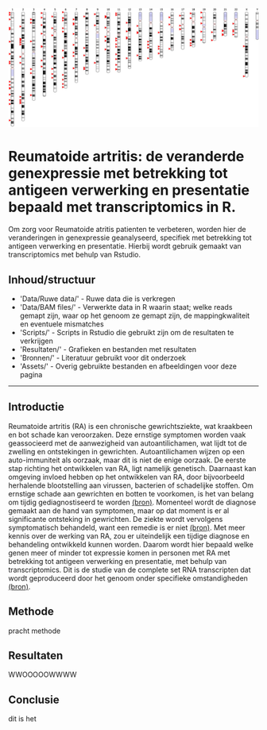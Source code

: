 <p align="center">
  <img src="Assets/genetica RA.png" alt="genetica Reumatoide artritis" width="600"/>
</p>

# Reumatoide artritis: de veranderde genexpressie met betrekking tot antigeen verwerking en presentatie bepaald met transcriptomics in R.

Om zorg voor Reumatoide atritis patienten te verbeteren, worden hier de veranderingen in genexpressie geanalyseerd, specifiek met betrekking tot antigeen verwerking en presentatie. Hierbij wordt gebruik gemaakt van transcriptomics met behulp van Rstudio.

## Inhoud/structuur

- 'Data/Ruwe data/' - Ruwe data die is verkregen
- 'Data/BAM files/' - Verwerkte data in R waarin staat; welke reads gemapt zijn, waar op het genoom ze gemapt zijn, de mappingkwaliteit en eventuele mismatches
- 'Scripts/' - Scripts in Rstudio die gebruikt zijn om de resultaten te verkrijgen
- 'Resultaten/' - Grafieken en bestanden met resultaten
- 'Bronnen/' - Literatuur gebruikt voor dit onderzoek
- 'Assets/' - Overig gebruikte bestanden en afbeeldingen voor deze pagina

---

## Introductie

Reumatoide artritis (RA) is een chronische gewrichtsziekte, wat kraakbeen en bot schade kan veroorzaken. Deze ernstige symptomen worden vaak geassocieerd met de aanwezigheid van autoantilichamen, wat lijdt tot de zwelling en ontstekingen in gewrichten. Autoantilichamen wijzen op een auto-immuniteit als oorzaak, maar dit is niet de enige oorzaak. De eerste stap richting het ontwikkelen van RA, ligt namelijk genetisch. Daarnaast kan omgeving invloed hebben op het ontwikkelen van RA, door bijvoorbeeld herhalende blootstelling aan virussen, bacterien of schadelijke stoffen. Om ernstige schade aan gewrichten en botten te voorkomen, is het van belang om tijdig gediagnostiseerd te worden [(bron)](Bronnen/Reuma.pdf). Momenteel wordt de diagnose gemaakt aan de hand van symptomen, maar op dat moment is er al significante ontsteking in gewrichten. De ziekte wordt vervolgens symptomatisch behandeld, want een remedie is er niet [(bron)](Bronnen/Diagnose-en-management.pdf). Met meer kennis over de werking van RA, zou er uiteindelijk een tijdige diagnose en behandeling ontwikkeld kunnen worden. Daarom wordt hier bepaald welke genen meer of minder tot expressie komen in personen met RA met betrekking tot antigeen verwerking en presentatie, met behulp van transcriptomics. Dit is de studie van de complete set RNA transcripten dat wordt geproduceerd door het genoom onder specifieke omstandigheden [(bron)](Bronnen/Transcriptomics.pdf).

## Methode

pracht methode

## Resultaten

WWOOOOOWWWW

## Conclusie

dit is het
